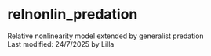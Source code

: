 # relnonlin_predation
Relative nonlinearity model extended by generalist predation  
Last modified: 24/7/2025 by Lilla